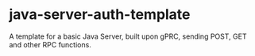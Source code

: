 # java-server-auth-template
A template for a basic Java Server, built upon gPRC, sending POST, GET and other RPC functions.
